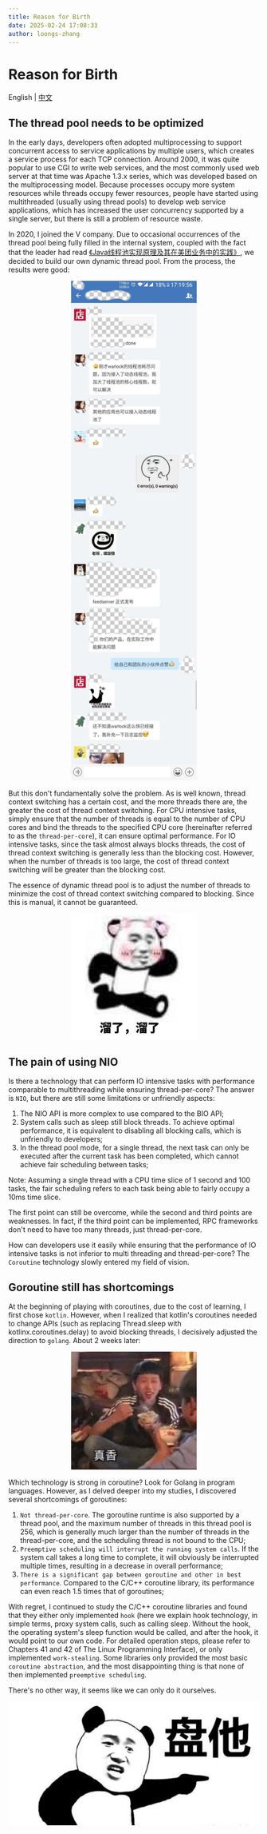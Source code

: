 ```yaml
---
title: Reason for Birth
date: 2025-02-24 17:08:33
author: loongs-zhang
---
```


# Reason for Birth

English | [中文](../cn/background.md)

## The thread pool needs to be optimized

In the early days, developers often adopted multiprocessing to support concurrent access to service applications by
multiple users, which creates a service process for each TCP connection. Around 2000, it was quite popular to use CGI to
write web services, and the most commonly used web server at that time was Apache 1.3.x series, which was developed
based on the multiprocessing model. Because processes occupy more system resources while threads occupy fewer resources,
people have started using multithreaded (usually using thread pools) to develop web service applications, which has
increased the user concurrency supported by a single server, but there is still a problem of resource waste.

In 2020, I joined the V company. Due to occasional occurrences of the thread pool being fully filled in the internal
system, coupled with the fact that the leader had
read [《Java线程池实现原理及其在美团业务中的实践》](https://tech.meituan.com/2020/04/02/java-pooling-pratice-in-meituan.html),
we decided to build our own dynamic thread pool. From the process, the results were good:

<div style="text-align: center;">
    <img src="/docs/img/begin.jpg" width="50%">
</div>

But this don't fundamentally solve the problem. As is well known, thread context switching has a certain cost, and the
more threads there are, the greater the cost of thread context switching. For CPU intensive tasks, simply ensure that
the number of threads is equal to the number of CPU cores and bind the threads to the specified CPU core (hereinafter
referred to as the `thread-per-core`), it can ensure optimal performance. For IO intensive tasks, since the task almost
always blocks threads, the cost of thread context switching is generally less than the blocking cost. However, when the
number of threads is too large, the cost of thread context switching will be greater than the blocking cost.

The essence of dynamic thread pool is to adjust the number of threads to minimize the cost of thread context switching
compared to blocking. Since this is manual, it cannot be guaranteed.

<div style="text-align: center;">
    <img src="/docs/img/run.jpg" width="50%">
</div>

## The pain of using NIO

Is there a technology that can perform IO intensive tasks with performance comparable to multithreading while ensuring
thread-per-core? The answer is `NIO`, but there are still some limitations or unfriendly aspects:

1. The NIO API is more complex to use compared to the BIO API;
2. System calls such as sleep still block threads. To achieve optimal performance, it is equivalent to disabling all
   blocking calls, which is unfriendly to developers;
3. In the thread pool mode, for a single thread, the next task can only be executed after the current task has been
   completed, which cannot achieve fair scheduling between tasks;

Note: Assuming a single thread with a CPU time slice of 1 second and 100 tasks, the fair scheduling refers to each task
being able to fairly occupy a 10ms time slice.

The first point can still be overcome, while the second and third points are weaknesses. In fact, if the third point can
be implemented, RPC frameworks don't need to have too many threads, just thread-per-core.

How can developers use it easily while ensuring that the performance of IO intensive tasks is not inferior to
multi threading and thread-per-core? The `Coroutine` technology slowly entered my field of vision.

## Goroutine still has shortcomings

At the beginning of playing with coroutines, due to the cost of learning, I first chose `kotlin`. However, when I
realized that kotlin's coroutines needed to change APIs (such as replacing Thread.sleep with kotlinx.coroutines.delay)
to avoid blocking threads, I decisively adjusted the direction to `golang`. About 2 weeks later:

<div style="text-align: center;">
    <img src="/docs/img/good.jpeg" width="50%">
</div>

Which technology is strong in coroutine? Look for Golang in program languages. However, as I delved deeper into my
studies, I discovered several shortcomings of goroutines:

1. `Not thread-per-core`. The goroutine runtime is also supported by a thread pool, and the maximum number of threads in
   this thread pool is 256, which is generally much larger than the number of threads in the thread-per-core, and the
   scheduling thread is not bound to the CPU;
2. `Preemptive scheduling will interrupt the running system calls`. If the system call takes a long time to complete, it
   will obviously be interrupted multiple times, resulting in a decrease in overall performance;
3. `There is a significant gap between goroutine and other in best performance`. Compared to the C/C++ coroutine
   library, its performance can even reach 1.5 times that of goroutines;

With regret, I continued to study the C/C++ coroutine libraries and found that they either only implemented `hook` (here
we explain hook technology, in simple terms, proxy system calls, such as calling sleep. Without the hook, the operating
system's sleep function would be called, and after the hook, it would point to our own code. For detailed operation
steps, please refer to Chapters 41 and 42 of The Linux Programming Interface), or only implemented `work-stealing`.
Some libraries only provided the most basic `coroutine abstraction`, and the most disappointing thing is that none of
then implemented `preemptive scheduling`.

There's no other way, it seems like we can only do it ourselves.

<div style="text-align: center;">
    <img src="/docs/img/just_do_it.jpg" width="100%">
</div>
